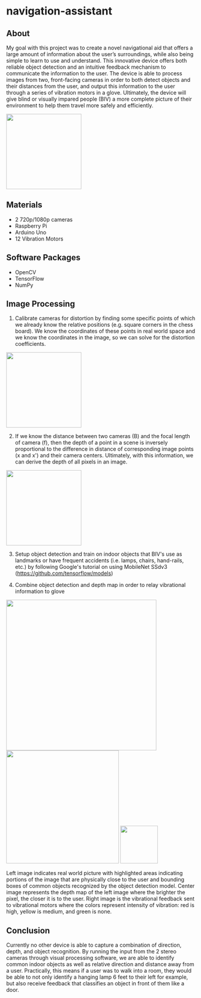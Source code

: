 # navigation-assistant

## About
My goal with this project was to create a novel navigational aid that offers a large amount of information about the user’s surroundings, while also being simple to learn to use and understand. This innovative device  offers both reliable object detection and an intuitive feedback mechanism to communicate the information to the user. The device is able to process images from two, front-facing cameras in order to both detect objects and their distances from the user, and output this information to the user through a series of vibration motors in a glove. Ultimately, the device will give blind or visually impared people (BIV) a more complete picture of their environment to help them travel more safely and efficiently.

<img src="https://user-images.githubusercontent.com/36171993/97319353-cb206600-183a-11eb-9702-6f4088a397d3.png" width="200">

## Materials
* 2 720p/1080p cameras
* Raspberry Pi
* Arduino Uno
* 12 Vibration Motors

## Software Packages
* OpenCV
* TensorFlow
* NumPy

## Image Processing

1. Calibrate cameras for distortion by finding some specific points of which we already know the relative positions (e.g. square corners in the chess board). We know the coordinates of these points in real world space and we know the coordinates in the image, so we can solve for the distortion coefficients.

<img src="https://user-images.githubusercontent.com/36171993/97322186-89dd8580-183d-11eb-9061-e2cba4994523.png" width="200">

2. If we know the distance between two cameras (B) and the focal length of camera (f), then the depth of a point in a scene is inversely proportional to the difference in distance of corresponding image points (x and x') and their camera centers. Ultimately, with this information, we can derive the depth of all pixels in an image.
<img src="https://user-images.githubusercontent.com/36171993/97323574-f1e09b80-183e-11eb-931d-3e41d439edeb.png" width="200">

3. Setup object detection and train on indoor objects that BIV's use as landmarks or have frequent accidents (i.e. lamps, chairs, hand-rails, etc.) by following Google's tutorial on using MobileNet SSdv3 (https://github.com/tensorflow/models)

4. Combine object detection and depth map in order to relay vibrational information to glove
<p float="left">
  <img src="https://user-images.githubusercontent.com/36171993/97324296-ad093480-183f-11eb-80f6-aab20d982bdb.png" width="400">
  <img src="https://user-images.githubusercontent.com/36171993/97324458-d9bd4c00-183f-11eb-89ef-a4a2308724b3.png" width="300">
  <img src="https://user-images.githubusercontent.com/36171993/97325799-5a307c80-1841-11eb-9c64-4bed89fb1fee.png" width="100">
</p>
Left image indicates real world picture with highlighted areas indicating portions of the image that are physically close to the user and bounding boxes of common objects recognized by the object detection model. Center image represents the depth map of the left image where the brighter the pixel, the closer it is to the user. Right image is the vibrational feedback sent to vibrational motors where the colors represent intensity of vibration: red is high, yellow is medium, and green is none.

## Conclusion
Currently no other device is able to capture a combination of direction, depth, and object recognition. By running the input from the 2 stereo cameras through visual processing software, we are able to identify common indoor objects as well as relative direction and distance away from a user. Practically, this means if a user was to walk into a room, they would be able to not only identify a hanging lamp 6 feet to their left for example, but also receive feedback that classifies an object in front of them like a door. 






